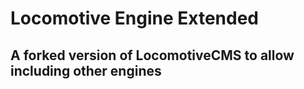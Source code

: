 # Locomotive Engine Extended

## A forked version of LocomotiveCMS to allow including other engines
